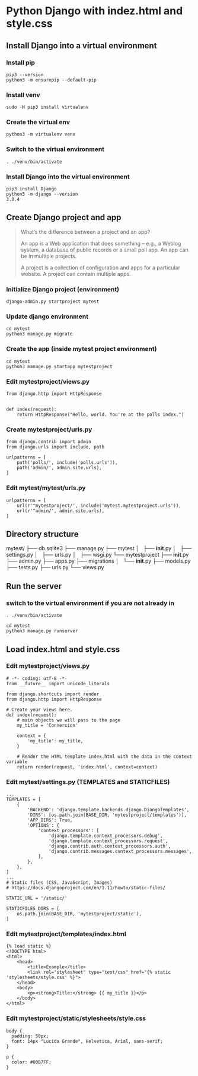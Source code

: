 # Python Django with indez.html and style.css

## Install Django into a virtual environment

### Install pip
```
pip3 --version
python3 -m ensurepip --default-pip
```

### Install venv
```
sudo -H pip3 install virtualenv
```

### Create the virtual env
```
python3 -m virtualenv venv
```

### Switch to the virtual environment
```
. ./venv/bin/activate
```

### Install Django into the virtual environment
```
pip3 install Django
python3 -m django --version
3.0.4
```

## Create Django project and app

>   What’s the difference between a project and an app?
>
>   An app is a Web application that does something – e.g., a Weblog system,
>   a database of public records or a small poll app. An app can be in
>   multiple projects.
>
>   A project is a collection of configuration and apps for a particular
>   website. A project can contain multiple apps.

### Initialize Django project (environment)
```
django-admin.py startproject mytest
```

### Update django environment
```
cd mytest
python3 manage.py migrate 
```

### Create the app (inside mytest project environment) 
```
cd mytest
python3 manage.py startapp mytestproject
```

### Edit mytestproject/views.py
```
from django.http import HttpResponse


def index(request):
    return HttpResponse("Hello, world. You're at the polls index.")
```

### Create mytestproject/urls.py
```
from django.contrib import admin
from django.urls import include, path

urlpatterns = [
    path('polls/', include('polls.urls')),
    path('admin/', admin.site.urls),
]
```

### Edit mytest/mytest/urls.py
```
urlpatterns = [
    url(r'^mytestproject/', include('mytest.mytestproject.urls')),
    url(r'^admin/', admin.site.urls),
]
```

## Directory structure

mytest/
├── db.sqlite3
├── manage.py
├── mytest
│   ├── __init__.py
│   ├── settings.py
│   ├── urls.py
│   ├── wsgi.py
└── mytestproject
    ├── __init__.py
    ├── admin.py
    ├── apps.py
    ├── migrations
    │   └── __init__.py
    ├── models.py
    ├── tests.py
    ├── urls.py
    └── views.py

## Run the server

### switch to the virtual environment if you are not already in
```
. ./venv/bin/activate

cd mytest
python3 manage.py runserver
```

## Load index.html and style.css

### Edit mytestproject/views.py
```
# -*- coding: utf-8 -*-
from __future__ import unicode_literals

from django.shortcuts import render
from django.http import HttpResponse

# Create your views here.
def index(request):
    # main objects we will pass to the page
    my_title = 'Conversion'

    context = {
        'my_title': my_title,
    }

    # Render the HTML template index.html with the data in the context variable
    return render(request, 'index.html', context=context)
```

### Edit mytest/settings.py (TEMPLATES and STATICFILES)
```
...
TEMPLATES = [
    {
        'BACKEND': 'django.template.backends.django.DjangoTemplates',
        'DIRS': [os.path.join(BASE_DIR, 'mytestproject/templates')],
        'APP_DIRS': True,
        'OPTIONS': {
            'context_processors': [
                'django.template.context_processors.debug',
                'django.template.context_processors.request',
                'django.contrib.auth.context_processors.auth',
                'django.contrib.messages.context_processors.messages',
            ],
        },
    },
]
...
# Static files (CSS, JavaScript, Images)
# https://docs.djangoproject.com/en/1.11/howto/static-files/

STATIC_URL = '/static/'

STATICFILES_DIRS = [
    os.path.join(BASE_DIR, 'mytestproject/static'),
]
```

### Edit mytestproject/templates/index.html
```
{% load static %}
<!DOCTYPE html>
<html>
    <head>
        <title>Example</title>
        <link rel="stylesheet" type="text/css" href="{% static 'stylesheets/style.css' %}">
    </head>
    <body>
        <p><strong>Title:</strong> {{ my_title }}</p>
    </body>
</html>
```

### Edit mytestproject/static/stylesheets/style.css
```
body {
  padding: 50px;
  font: 14px "Lucida Grande", Helvetica, Arial, sans-serif;
}

p {
  color: #00B7FF;
}
```
